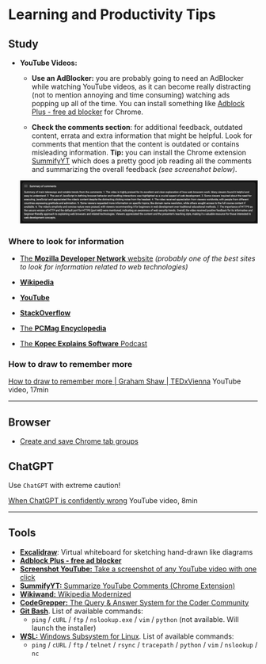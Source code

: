 # Learning and Productivity Tips

## Study

- **YouTube Videos:** 

  - **Use an AdBlocker:** you are probably going to need an AdBlocker while watching YouTube videos, as it can become really distracting (not to mention annoying and time consuming) watching ads popping up all of the time. You can install something like [Adblock Plus - free ad blocker](https://chrome.google.com/webstore/detail/adblock-plus-free-ad-bloc/cfhdojbkjhnklbpkdaibdccddilifddb) for Chrome.

  - **Check the comments section**: for additional feedback, outdated content, errata and extra information that might be helpful. Look for comments that mention that the content is outdated or contains misleading information. **Tip:** you can install the Chrome extension [SummifyYT](https://chrome.google.com/webstore/detail/summifyyt-summarize-youtu/mcjgidambippeaajehcfimmephgholco) which does a pretty good job reading all the comments and summarizing the overall feedback _(see screenshot below)_.

  [![](assets/Chrome.Extension.SummifyΥΤ.jpg)](assets/Chrome.Extension.SummifyΥΤ.jpg)
  

### Where to look for information

- [The **Mozilla Developer Network** website](https://developer.mozilla.org/en-US/) _(probably one of the best sites to look for information related to web technologies)_

- [**Wikipedia**](https://www.wikipedia.org/)

- [**YouTube**](https://www.youtube.com/)

- [**StackOverflow**](https://stackoverflow.com/)

- [The **PCMag Encyclopedia**](https://www.pcmag.com/encyclopedia)

- [The **Kopec Explains Software** Podcast](http://kopec.live/)

### How to draw to remember more

[How to draw to remember more | Graham Shaw | TEDxVienna](https://www.youtube.com/watch?v=gj3ZnKlHqxI)
YouTube video, 17min

---

## Browser

- [Create and save Chrome tab groups](https://www.theverge.com/23384844/chrome-google-tab-groups-create-save-how-to)

## ChatGPT

Use `ChatGPT` with extreme caution!

[When ChatGPT is confidently wrong](https://www.youtube.com/watch?v=ZZoT005p8ko)
YouTube video, 8min

---

## Tools

- [**Excalidraw**](https://excalidraw.com/): Virtual whiteboard for sketching hand-drawn like diagrams
- [**Adblock Plus - free ad blocker**](https://chrome.google.com/webstore/detail/adblock-plus-free-ad-bloc/cfhdojbkjhnklbpkdaibdccddilifddb/)
- [**Screenshot YouTube:** Take a screenshot of any YouTube video with one click](https://chrome.google.com/webstore/detail/screenshot-youtube/gjoijpfmdhbjkkgnmahganhoinjjpohk)
- [**SummifyYT:** Summarize YouTube Comments (Chrome Extension)](https://chrome.google.com/webstore/detail/summifyyt-summarize-youtu/mcjgidambippeaajehcfimmephgholco)
- [**Wikiwand:** Wikipedia Modernized](https://chrome.google.com/webstore/detail/wikiwand-wikipedia-modern/emffkefkbkpkgpdeeooapgaicgmcbolj)
- [**CodeGrepper:** The Query & Answer System for the Coder Community
](https://chrome.google.com/webstore/detail/grepper/amaaokahonnfjjemodnpmeenfpnnbkco)
- [**Git Bash**](https://git-scm.com/downloads). List of available commands:
  - `ping` / `cURL` / `ftp` / `nslookup.exe` / `vim` / `python` (not available. Will launch the installer)
- [**WSL:** Windows Subsystem for Linux](https://learn.microsoft.com/en-us/windows/wsl/install). List of available commands:
  - `ping` / `cURL` / `ftp` / `telnet` / `rsync` / `tracepath` / `python` / `vim` / `nslookup` / `nc`